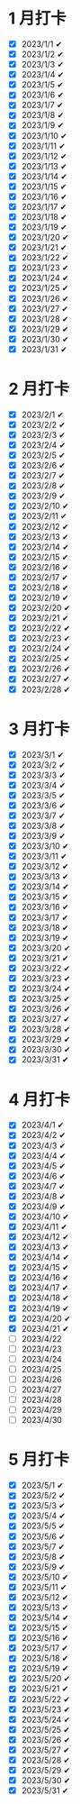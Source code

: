 # 1 月打卡

- [x] 2023/1/1 ✔
- [x] 2023/1/2 ✔
- [x] 2023/1/3 ✔
- [x] 2023/1/4 ✔
- [x] 2023/1/5 ✔
- [x] 2023/1/6 ✔
- [x] 2023/1/7 ✔
- [x] 2023/1/8 ✔
- [x] 2023/1/9 ✔
- [x] 2023/1/10 ✔
- [x] 2023/1/11 ✔
- [x] 2023/1/12 ✔
- [x] 2023/1/13 ✔
- [x] 2023/1/14 ✔
- [x] 2023/1/15 ✔
- [x] 2023/1/16 ✔
- [x] 2023/1/17 ✔
- [x] 2023/1/18 ✔
- [x] 2023/1/19 ✔
- [x] 2023/1/20 ✔
- [x] 2023/1/21 ✔
- [x] 2023/1/22 ✔
- [x] 2023/1/23 ✔
- [x] 2023/1/24 ✔
- [x] 2023/1/25 ✔
- [x] 2023/1/26 ✔
- [x] 2023/1/27 ✔
- [x] 2023/1/28 ✔
- [x] 2023/1/29 ✔
- [x] 2023/1/30 ✔
- [x] 2023/1/31 ✔

# 2 月打卡

- [x] 2023/2/1 ✔
- [x] 2023/2/2 ✔
- [x] 2023/2/3 ✔
- [x] 2023/2/4 ✔
- [x] 2023/2/5 ✔
- [x] 2023/2/6 ✔
- [x] 2023/2/7 ✔
- [x] 2023/2/8 ✔
- [x] 2023/2/9 ✔
- [x] 2023/2/10 ✔
- [x] 2023/2/11 ✔
- [x] 2023/2/12 ✔
- [x] 2023/2/13 ✔
- [x] 2023/2/14 ✔
- [x] 2023/2/15 ✔
- [x] 2023/2/16 ✔
- [x] 2023/2/17 ✔
- [x] 2023/2/18 ✔
- [x] 2023/2/19 ✔
- [x] 2023/2/20 ✔
- [x] 2023/2/21 ✔
- [x] 2023/2/22 ✔
- [x] 2023/2/23 ✔
- [x] 2023/2/24 ✔
- [x] 2023/2/25 ✔
- [x] 2023/2/26 ✔
- [x] 2023/2/27 ✔
- [x] 2023/2/28 ✔

# 3 月打卡

- [x] 2023/3/1 ✔
- [x] 2023/3/2 ✔
- [x] 2023/3/3 ✔
- [x] 2023/3/4 ✔
- [x] 2023/3/5 ✔
- [x] 2023/3/6 ✔
- [x] 2023/3/7 ✔
- [x] 2023/3/8 ✔
- [x] 2023/3/9 ✔
- [x] 2023/3/10 ✔
- [x] 2023/3/11 ✔
- [x] 2023/3/12 ✔
- [x] 2023/3/13 ✔
- [x] 2023/3/14 ✔
- [x] 2023/3/15 ✔
- [x] 2023/3/16 ✔
- [x] 2023/3/17 ✔
- [x] 2023/3/18 ✔
- [x] 2023/3/19 ✔
- [x] 2023/3/20 ✔
- [x] 2023/3/21 ✔
- [x] 2023/3/22 ✔
- [x] 2023/3/23 ✔
- [x] 2023/3/24 ✔
- [x] 2023/3/25 ✔
- [x] 2023/3/26 ✔
- [x] 2023/3/27 ✔
- [x] 2023/3/28 ✔
- [x] 2023/3/29 ✔
- [x] 2023/3/30 ✔
- [x] 2023/3/31 ✔

# 4 月打卡

- [x] 2023/4/1 ✔
- [x] 2023/4/2 ✔
- [x] 2023/4/3 ✔
- [x] 2023/4/4 ✔
- [x] 2023/4/5 ✔
- [x] 2023/4/6 ✔
- [x] 2023/4/7 ✔
- [x] 2023/4/8 ✔
- [x] 2023/4/9 ✔
- [x] 2023/4/10 ✔
- [x] 2023/4/11 ✔
- [x] 2023/4/12 ✔
- [x] 2023/4/13 ✔
- [x] 2023/4/14 ✔
- [x] 2023/4/15 ✔
- [x] 2023/4/16 ✔
- [x] 2023/4/17 ✔
- [x] 2023/4/18 ✔
- [x] 2023/4/19 ✔
- [x] 2023/4/20 ✔
- [x] 2023/4/21 ✔
- [ ] 2023/4/22
- [ ] 2023/4/23
- [ ] 2023/4/24
- [ ] 2023/4/25
- [ ] 2023/4/26
- [ ] 2023/4/27
- [ ] 2023/4/28
- [ ] 2023/4/29
- [ ] 2023/4/30

# 5 月打卡

- [x] 2023/5/1 ✔
- [x] 2023/5/2 ✔
- [x] 2023/5/3 ✔
- [x] 2023/5/4 ✔
- [x] 2023/5/5 ✔
- [x] 2023/5/6 ✔
- [x] 2023/5/7 ✔
- [x] 2023/5/8 ✔
- [x] 2023/5/9 ✔
- [x] 2023/5/10 ✔
- [x] 2023/5/11 ✔
- [x] 2023/5/12 ✔
- [x] 2023/5/13 ✔
- [x] 2023/5/14 ✔
- [x] 2023/5/15 ✔
- [x] 2023/5/16 ✔
- [x] 2023/5/17 ✔
- [x] 2023/5/18 ✔
- [x] 2023/5/19 ✔
- [x] 2023/5/20 ✔
- [x] 2023/5/21 ✔
- [x] 2023/5/22 ✔
- [x] 2023/5/23 ✔
- [x] 2023/5/24 ✔
- [x] 2023/5/25 ✔
- [x] 2023/5/26 ✔
- [x] 2023/5/27 ✔
- [x] 2023/5/28 ✔
- [x] 2023/5/29 ✔
- [x] 2023/5/30 ✔
- [x] 2023/5/31 ✔
